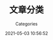 ---
title: 文章分类
aside: false
translate_title: categories
subtitle: Categories
date: 2021-05-03 10:56:52
updated: 2021-07-18 19:38:19
keywords: [categories,blog,ccknbc,C果粉圈]
description: C果粉圈 文章分类页
type: categories
comments: false
---